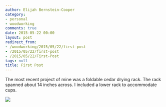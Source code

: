 ```yaml
---
author: Elijah Bernstein-Cooper
category:
- personal
- woodworking
comments: true
date: 2015-05-22 00:00
layout: post
redirect_from: 
- /woodworking/2015/05/22/first-post
- /2015/05/22/first-post
- /2015/05/22/First-Post
tags: null
title: First Post
---
```


The most recent project of mine was a foldable cedar drying rack. The rack
spanned about 14 inches across. I included a lower rack to accommodate cups.

<img class="postImg" src="/media/posts/cedar-folding-dish-rack/dish-rack.jpg"/>